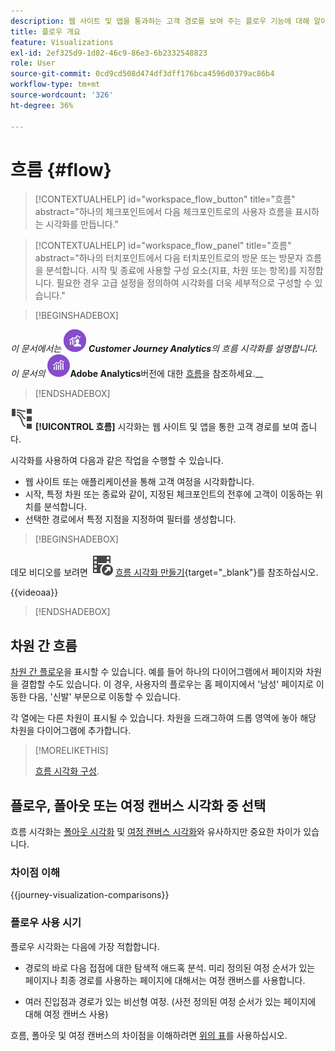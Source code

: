```yaml
---
description: 웹 사이트 및 앱을 통과하는 고객 경로를 보여 주는 플로우 기능에 대해 알아봅니다.
title: 플로우 개요
feature: Visualizations
exl-id: 2ef325d9-1d82-46c9-86e3-6b2332548823
role: User
source-git-commit: 0cd9cd508d474df3dff176bca4596d0379ac86b4
workflow-type: tm+mt
source-wordcount: '326'
ht-degree: 36%

---
```


# 흐름 {#flow}

<!-- markdownlint-disable MD034 -->

>[!CONTEXTUALHELP]
>id="workspace_flow_button"
>title="흐름"
>abstract="하나의 체크포인트에서 다음 체크포인트로의 사용자 흐름을 표시하는 시각화를 만듭니다."

>[!CONTEXTUALHELP]
>id="workspace_flow_panel"
>title="흐름"
>abstract="하나의 터치포인트에서 다음 터치포인트로의 방문 또는 방문자 흐름을 분석합니다. 시작 및 종료에 사용할 구성 요소(지표, 차원 또는 항목)를 지정합니다. 필요한 경우 고급 설정을 정의하여 시각화를 더욱 세부적으로 구성할 수 있습니다."

<!-- markdownlint-enable MD034 -->


>[!BEGINSHADEBOX]

_이 문서에서는_ ![CustomerJourneyAnalytics](/help/assets/icons/CustomerJourneyAnalytics.svg) _**Customer Journey Analytics**&#x200B;의 흐름 시각화를 설명합니다._<br/>_이 문서의 ![AdobeAnalytics](/help/assets/icons/AdobeAnalytics.svg)_**Adobe Analytics**버전에 대한 [흐름](https://experienceleague.adobe.com/en/docs/analytics/analyze/analysis-workspace/visualizations/flow/flow)을 참조하세요.__

>[!ENDSHADEBOX]


![GraphPathing](/help/assets/icons/GraphPathing.svg) **[!UICONTROL 흐름]** 시각화는 웹 사이트 및 앱을 통한 고객 경로를 보여 줍니다.

시각화를 사용하여 다음과 같은 작업을 수행할 수 있습니다.

* 웹 사이트 또는 애플리케이션을 통해 고객 여정을 시각화합니다.
* 시작, 특정 차원 또는 종료와 같이, 지정된 체크포인트의 전후에 고객이 이동하는 위치를 분석합니다.
* 선택한 경로에서 특정 지점을 지정하여 필터를 생성합니다.


>[!BEGINSHADEBOX]

데모 비디오를 보려면 ![VideoCheckedOut](/help/assets/icons/VideoCheckedOut.svg) [흐름 시각화 만들기](https://video.tv.adobe.com/v/346063/?quality=12&learn=on){target="_blank"}를 참조하십시오.

{{videoaa}}

>[!ENDSHADEBOX]


## 차원 간 흐름

[차원 간 플로우](/help/analysis-workspace/visualizations/c-flow/multi-dimensional-flow.md)을 표시할 수 있습니다. 예를 들어 하나의 다이어그램에서 페이지와 차원을 결합할 수도 있습니다. 이 경우, 사용자의 플로우는 홈 페이지에서 &#39;남성&#39; 페이지로 이동한 다음, &#39;신발&#39; 부문으로 이동할 수 있습니다.

각 열에는 다른 차원이 표시될 수 있습니다. 차원을 드래그하여 드롭 영역에 놓아 해당 차원을 다이어그램에 추가합니다.

>[!MORELIKETHIS]
>
>[흐름 시각화 구성](/help/analysis-workspace/visualizations/c-flow/create-flow.md).
>

## 플로우, 폴아웃 또는 여정 캔버스 시각화 중 선택

흐름 시각화는 [폴아웃 시각화](/help/analysis-workspace/visualizations/fallout/fallout-flow.md) 및 [여정 캔버스 시각화](/help/analysis-workspace/visualizations/journey-canvas/journey-canvas.md)와 유사하지만 중요한 차이가 있습니다.

### 차이점 이해

<!-- Information in this snippet is shared between Journey canvas, Fallout, and Flow visualization docs -->

{{journey-visualization-comparisons}}

### 플로우 사용 시기

플로우 시각화는 다음에 가장 적합합니다.

* 경로의 바로 다음 접점에 대한 탐색적 애드혹 분석. 미리 정의된 여정 순서가 있는 페이지나 최종 경로를 사용하는 페이지에 대해서는 여정 캔버스를 사용합니다.

* 여러 진입점과 경로가 있는 비선형 여정. (사전 정의된 여정 순서가 있는 페이지에 대해 여정 캔버스 사용)

흐름, 폴아웃 및 여정 캔버스의 차이점을 이해하려면 [위의 표](#understand-the-differences)를 사용하십시오.
